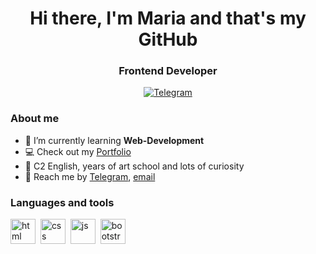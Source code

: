 <div id="header" align="center">
  <h1>Hi there, I'm Maria and that's my GitHub</h1>
  <h3>Frontend Developer</h3>
</div>

<div id="socials" align="center">
  <a href="https://t.me/GwyarMoss"> 
   <img src="https://img.shields.io/badge/Telegram-blue?style=for-the-badge&logo=telegram&logoColor=white" alt="Telegram" />
  </a>
</div>

### About me
- 🌱 I’m currently learning **Web-Development**
- :computer: Check out my [Portfolio](https://dev-gwyarmoss.pantheonsite.io/)
- 📄 C2 English, years of art school and lots of curiosity
- :small_blue_diamond: Reach me by [Telegram](https://t.me/gwyarmoss), [email](mailto:gwyarmoss@gmail.com)

### Languages and tools
<img src="https://cdn.jsdelivr.net/gh/devicons/devicon/icons/html5/html5-original.svg" title="html" width="40" height="40"/>&nbsp;
<img src="https://cdn.jsdelivr.net/gh/devicons/devicon/icons/css3/css3-original.svg" title="css" width="40" height="40"/>&nbsp;
<img src="https://cdn.jsdelivr.net/gh/devicons/devicon/icons/javascript/javascript-original.svg" title="js" width="40" height="40"/>&nbsp;
<img src="https://cdn.jsdelivr.net/gh/devicons/devicon/icons/bootstrap/bootstrap-plain.svg" title="bootstrap" width="40" height="40"/>&nbsp;
